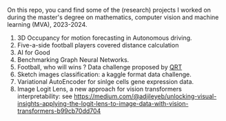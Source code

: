 On this repo, you cand find some of the (research) projects I worked on during the master's degree on mathematics, computer vision and machine learning (MVA), 2023-2024.

1. 3D Occupancy for motion forecasting in Autonomous driving.
2. Five-a-side football players covered distance calculation
3. AI for Good 
4. Benchmarking Graph Neural Networks.
5. Football, who will wins ? Data challenge proposed by [QRT](https://challengedata.ens.fr/challenges/143)
6. Sketch images classification: a kaggle format data challenge.
7. Variational AutoEncoder for sinlge cells gene expression data.
8. Image Logit Lens, a new approach for vision transformers interpretability: see https://medium.com/@adjileyeb/unlocking-visual-insights-applying-the-logit-lens-to-image-data-with-vision-transformers-b99cb70dd704
